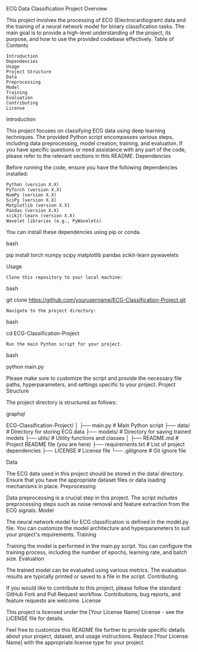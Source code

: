 ECG Data Classification Project
Overview

This project involves the processing of ECG (Electrocardiogram) data and the training of a neural network model for binary classification tasks. The main goal is to provide a high-level understanding of the project, its purpose, and how to use the provided codebase effectively.
Table of Contents

    Introduction
    Dependencies
    Usage
    Project Structure
    Data
    Preprocessing
    Model
    Training
    Evaluation
    Contributing
    License

Introduction

This project focuses on classifying ECG data using deep learning techniques. The provided Python script encompasses various steps, including data preprocessing, model creation, training, and evaluation. If you have specific questions or need assistance with any part of the code, please refer to the relevant sections in this README.
Dependencies

Before running the code, ensure you have the following dependencies installed:

    Python (version X.X)
    PyTorch (version X.X)
    NumPy (version X.X)
    SciPy (version X.X)
    Matplotlib (version X.X)
    Pandas (version X.X)
    scikit-learn (version X.X)
    Wavelet libraries (e.g., PyWavelets)

You can install these dependencies using pip or conda.

bash

pip install torch numpy scipy matplotlib pandas scikit-learn pywavelets

Usage

    Clone this repository to your local machine:

bash

git clone https://github.com/yourusername/ECG-Classification-Project.git

    Navigate to the project directory:

bash

cd ECG-Classification-Project

    Run the main Python script for your project.

bash

python main.py

Please make sure to customize the script and provide the necessary file paths, hyperparameters, and settings specific to your project.
Project Structure

The project directory is structured as follows:

graphql

ECG-Classification-Project/
│
├── main.py              # Main Python script
├── data/                # Directory for storing ECG data
├── models/              # Directory for saving trained models
├── utils/               # Utility functions and classes
│
├── README.md            # Project README file (you are here)
├── requirements.txt     # List of project dependencies
├── LICENSE              # License file
└── .gitignore           # Git ignore file

Data

The ECG data used in this project should be stored in the data/ directory. Ensure that you have the appropriate dataset files or data loading mechanisms in place.
Preprocessing

Data preprocessing is a crucial step in this project. The script includes preprocessing steps such as noise removal and feature extraction from the ECG signals.
Model

The neural network model for ECG classification is defined in the model.py file. You can customize the model architecture and hyperparameters to suit your project's requirements.
Training

Training the model is performed in the main.py script. You can configure the training process, including the number of epochs, learning rate, and batch size.
Evaluation

The trained model can be evaluated using various metrics. The evaluation results are typically printed or saved to a file in the script.
Contributing

If you would like to contribute to this project, please follow the standard GitHub Fork and Pull Request workflow. Contributions, bug reports, and feature requests are welcome.
License

This project is licensed under the [Your License Name] License - see the LICENSE file for details.

Feel free to customize this README file further to provide specific details about your project, dataset, and usage instructions. Replace [Your License Name] with the appropriate license type for your project.
